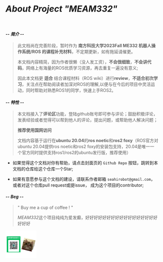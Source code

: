 # *About Project "MEAM332"*

<br>

#### *-- 简介 --*
>  此文档尚在完善阶段，暂时作为 **南方科技大学2023Fall ME332 机器人操作系统/ROS 的课程补充材料**，不定期更新，如有拖延请催更。
>
> 
> 本文档内容精简，因为作者很懒（没人发工资），**不会很细致**，**不会讲代码**，网络上有海量的ROS优质学习资源，再去重复一遍没有意义; 
> 
> 因此本文档更 **适合** 结合课程材料（ROS wiki）进行**review**，**不适合初次学习**，关注点在帮助阅读者加深对ROS的理解,以便与在今后的项目中灵活运动，同时帮助对熟悉ROS1的同学，快速上手ROS2。
>



#### *-- 特性 --*

>
>  本文档接入了**评论区**功能，登陆github账号即可参与评论；鼓励积极评论，发表经验或者觉得可以帮到他人的评论，提出问题，或帮助他人解决问题；
>
>  
>
>  **推荐使用国网访问**
>
>  
>
>  文档内容基于运行在**ubuntu 20.04**的**ros noetic**和**ros2 foxy**（ROS官方对ubuntu 20.04提供ros noetic和ros2 foxy的安装包支持，20.04是唯一一个官方同时提供支持ros1/ros2的ubuntu发行版，推荐使用）



- 如果觉得这个文档对你有帮助，请点击封面页的 `Github Repo` 按钮，跳转到本文档的仓库给这个仓库一个Star;


- 如果有意愿参与这个文档的建设，请联系作者邮箱 `seahirobot@gmail.com`，或者对这个仓库pull request或提issue， 成为这个项目的contributor; 







#### *-- Beg --*

> " Buy me a cup of coffee ! " 
> 
> *MEAM332*这个项目纯纯为爱发癫，好好好好好好好好好好好好好好好好好好好好

<img src="_media/beg.jpg" style="zoom: 10%;" />
